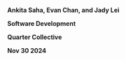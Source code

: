 **Ankita Saha, Evan Chan, and Jady Lei** 

**Software Development**

**Quarter Collective**

**Nov 30 2024**
